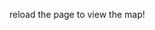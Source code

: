 reload the page to view the map!
<html> <head> <link href="https://unpkg.com/leaflet@1.7.1/dist/leaflet.css" rel="stylesheet"/> </head> <body> <div id="map" style="width: 100%; height: 750px;"></div>  <script src="https://unpkg.com/leaflet@1.7.1/dist/leaflet.js"></script> <script> var map = L.map('map', { crs: L.CRS.Simple, minZoom: -2, maxZoom: 4,  }); var bounds = [[0, 0], [3000, 2196]]; var image = L.imageOverlay('../../../../../images/083-map-1.18-termalaine-player.webp', bounds).addTo(map); map.on('load', function() { map.invalidateSize(); }); map.fitBounds(bounds); </script> </body> </html>